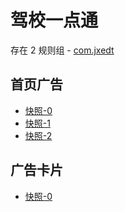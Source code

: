 # 驾校一点通

存在 2 规则组 - [com.jxedt](/src/apps/com.jxedt.ts)

## 首页广告

- [快照-0](https://gkd-kit.gitee.io/import/12605051)
- [快照-1](https://gkd-kit.gitee.io/import/12605053)
- [快照-2](https://gkd-kit.gitee.io/import/12605057)

## 广告卡片

- [快照-0](https://i.gkd.li/import/13195641)
